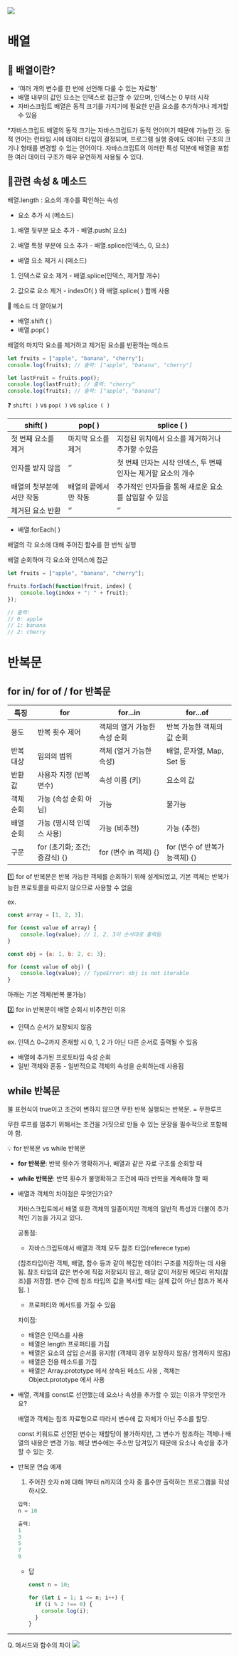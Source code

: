![](../../Attachments/04.%20반복문-20240530075646256.webp)
# 배열

## 📍 배열이란?

- ‘여러 개의 변수를 한 번에 선언해 다룰 수 있는 자료형’
- 배열 내부의 값인 요소는 인덱스로 접근할 수 있으며, 인덱스는 0 부터 시작
- 자바스크립트 배열은 동적 크기를 가지기에 필요한 만큼 요소를 추가하거나 제거할 수 있음

*자바스크립트 배열의 동적 크기는 자바스크립트가 동적 언어이기 때문에 가능한 것. 동적 언어는 런타임 시에 데이터 타입이 결정되며, 프로그램 실행 중에도 데이터 구조의 크기나 형태를 변경할 수 있는 언어이다. 자바스크립트의 이러한 특성 덕분에 배열을 포함한 여러 데이터 구조가 매우 유연하게 사용될 수 있다.

## 📍관련 속성 & 메소드

배열.length : 요소의 개수를 확인하는 속성

- 요소 추가 시 (메소드)

1. 배열 뒷부분 요소 추가 - 배열.push( 요소)
    
2. 배열 특정 부분에 요소 추가 - 배열.splice(인덱스, 0, 요소)
    

- 배열 요소 제거 시 (메소드)

1. 인덱스로 요소 제거 - 배열.splice(인덱스, 제거할 개수)
    
2. 값으로 요소 제거 - indexOf( ) 와 배열.splice( ) 함께 사용
    

<aside> 📎 메소드 더 알아보기

</aside>

- 배열.shift ( )
- 배열.pop( )

배열의 마지막 요소를 제거하고 제거된 요소를 반환하는 메소드

```js title='배열.pop( )'
let fruits = ["apple", "banana", "cherry"];
console.log(fruits); // 출력: ["apple", "banana", "cherry"]

let lastFruit = fruits.pop();
console.log(lastFruit); // 출력: "cherry"
console.log(fruits); // 출력: ["apple", "banana"]
```

❓ `shift( )` vs `pop( )` vs `splice ( )`

|shift( )|pop( )|splice ( )|
|---|---|---|
|첫 번째 요소를 제거|마지막 요소를 제거|지정된 위치에서 요소를 제거하거나 추가할 수있음|
|인자를 받지 않음|‘’|첫 번째 인자는 시작 인덱스, 두 번째 인자는 제거할 요소의 개수|
|배열의 첫부분에서만 작동|배열의 끝에서만 작동|추가적인 인자들을 통해 새로운 요소를 삽입할 수 있음|
|제거된 요소 반환|‘’|‘’|

- 배열.forEach( )

배열의 각 요소에 대해 주어진 함수를 한 번씩 실행

배열 순회하며 각 요소와 인덱스에 접근

```js
let fruits = ["apple", "banana", "cherry"];

fruits.forEach(function(fruit, index) {
    console.log(index + ": " + fruit);
});

// 출력:
// 0: apple
// 1: banana
// 2: cherry
```

# 반복문

## for in/ for of / for 반복문

|특징|for|for...in|for...of|
|---|---|---|---|
|용도|반복 횟수 제어|객체의 열거 가능한 속성 순회|반복 가능한 객체의 값 순회|
|반복 대상|임의의 범위|객체 (열거 가능한 속성)|배열, 문자열, Map, Set 등|
|반환 값|사용자 지정 (반복 변수)|속성 이름 (키)|요소의 값|
|객체 순회|가능 (속성 순회 아님)|가능|불가능|
|배열 순회|가능 (명시적 인덱스 사용)|가능 (비추천)|가능 (추천)|
|구문|for (초기화; 조건; 증감식) {}|for (변수 in 객체) {}|for (변수 of 반복가능객체) {}|

1️⃣ for of 반복문은 반복 가능한 객체를 순회하기 위해 설계되었고, 기본 객체는 반복가능한 프로토콜을 따르지 않으므로 사용할 수 없음

ex.

```js
const array = [1, 2, 3];

for (const value of array) {
    console.log(value); // 1, 2, 3이 순서대로 출력됨
}
```

```js
const obj = {a: 1, b: 2, c: 3};

for (const value of obj) {
    console.log(value); // TypeError: obj is not iterable
}
```

아래는 기본 객체(반복 불가능)

2️⃣ for in 반복문이 배열 순회시 비추천인 이유

- 인덱스 순서가 보장되지 않음

ex. 인덱스 0~2까지 존재할 시 0, 1, 2 가 아닌 다른 순서로 출력될 수 있음

- 배열에 추가된 프로토타입 속성 순회
- 일반 객체와 혼동 - 일반적으로 객체의 속성을 순회하는데 사용됨

## while 반복문

불 표현식이 true이고 조건이 변하지 않으면 무한 반복 실행되는 반복문. = 무한루프

무한 루프를 멈추기 위해서는 조건을 거짓으로 만들 수 있는 문장을 필수적으로 포함해야 함.

<aside> 💡 for 반복문 vs while 반복문

</aside>

- **for 반복문**: 반복 횟수가 명확하거나, 배열과 같은 자료 구조를 순회할 때
    
- **while 반복문**: 반복 횟수가 불명확하고 조건에 따라 반복을 계속해야 할 때
    
- 배열과 객체의 차이점은 무엇인가요?
    
    자바스크립트에서 배열 또한 객체의 일종이지만 객체의 일반적 특성과 더불어 추가적인 기능을 가지고 있다.
    
    공통점:
    
    - 자바스크립트에서 배열과 객체 모두 참조 타입(referece type)
    
    (참조타입이란 객체, 배열, 함수 등과 같이 복잡한 데이터 구조를 저장하는 데 사용됨. 참조 타입의 값은 변수에 직접 저장되지 않고, 해당 값이 저장된 메모리 위치(참조)를 저장함. 변수 간에 참조 타입의 값을 복사할 때는 실제 값이 아닌 참조가 복사됨. )
    
    - 프로퍼티와 메서드를 가질 수 있음
    
    차이점:
    
    - 배열은 인덱스를 사용
    - 배열은 length 프로퍼티를 가짐
    - 배열은 요소의 삽입 순서를 유지함 (객체의 경우 보장하지 않음/ 엄격하지 않음)
    - 배열은 전용 메소드를 가짐
    - 배열은 Array.prototype 에서 상속된 메소드 사용 , 객체는 Object.prototype 에서 사용
- 배열, 객체를 const로 선언했는데 요소나 속성을 추가할 수 있는 이유가 무엇인가요?
    
    배열과 객체는 참조 자료형으로 따라서 변수에 값 자체가 아닌 주소를 할당.
    
    const 키워드로 선언된 변수는 재할당이 불가하지만, 그 변수가 참조하는 객체나 배열의 내용은 변경 가능. 해당 변수에는 주소만 담겨있기 때문에 요소나 속성을 추가할 수 있는 것.
    
- 반복문 연습 예제
    
    1. 주어진 숫자 n에 대해 1부터 n까지의 숫자 중 홀수만 출력하는 프로그램을 작성하시오.
    
    ```js
    입력:
    n = 10 
    ```
    
    ```js
    출력:
    1
    3
    5
    7
    9
    ```
    
    - 답
        
        ```js
        const n = 10;
        
        for (let i = 1; i <= n; i++) {
          if (i % 2 !== 0) {
            console.log(i);
          }
        }
        ```
        
    

---

Q. 메서드와 함수의 차이
![](../../Attachments/04.%20반복문-20240530075501036.webp)